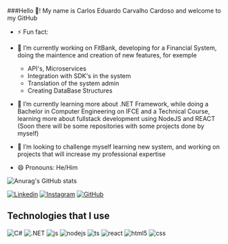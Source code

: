 ###Hello 👋! My name is Carlos Eduardo Carvalho Cardoso and welcome to my GitHub

- ⚡ Fun fact: 
- 🔭 I’m currently working on FitBank, developing for a Financial System, doing the maintence and creation of new features, for exemple
  - API's, Microservices
  - Integration with SDK's in the system
  - Translation of the system admin
  - Creating DataBase Structures

- 🌱 I’m currently learning more about .NET Framework, while doing a Bachelor in Computer Engineering on IFCE and a Technical Course, learning more about fullstack development using NodeJS and REACT (Soon there will be some repositories with some projects done by myself)

- 👯 I’m looking to challenge myself learning new system, and working on projects that will increase my professional expertise

- 😄 Pronouns: He/Him


![Anurag's GitHub stats](https://github-readme-stats.vercel.app/api?username=datdudu&show_icons=true&theme=cobalt)

[![Linkedin](https://img.shields.io/badge/LinkedIn-0077B5?style=for-the-badge&logo=linkedin&logoColor=white)](https://www.linkedin.com/in/c-eduardocarvalho/)
[![Instagram](https://img.shields.io/badge/Instagram-E4405F?style=for-the-badge&logo=instagram&logoColor=white)](https://www.instagram.com/duducsz/)
[![GitHub](https://img.shields.io/badge/GitHub-100000?style=for-the-badge&logo=github&logoColor=white)](https://github.com/datdudu)

## Technologies that I use 

<div style="display: inline_block">
  <img align="center" alt="C#" src="https://img.shields.io/badge/C%23-239120?style=for-the-badge&logo=c-sharp&logoColor=white"/>
  <img align="center" alt=".NET" src="https://img.shields.io/badge/.NET-5C2D91?style=for-the-badge&logo=.net&logoColor=white" />
  <img align="center" alt="js" src="https://img.shields.io/badge/JavaScript-F7DF1E?style=for-the-badge&logo=javascript&logoColor=black" />
  <img align="center" alt="nodejs" src="https://img.shields.io/badge/Node.js-43853D?style=for-the-badge&logo=node.js&logoColor=white" /> 
  <img align="center" alt="ts" src="https://img.shields.io/badge/TypeScript-007ACC?style=for-the-badge&logo=typescript&logoColor=white" />
  <img align="center" alt="react" src="https://img.shields.io/badge/React-20232A?style=for-the-badge&logo=react&logoColor=61DAFB" />
  <img align="center" alt="html5" src="https://img.shields.io/badge/HTML5-E34F26?style=for-the-badge&logo=html5&logoColor=white" />
  <img align="center" alt="css" src="https://img.shields.io/badge/CSS3-1572B6?style=for-the-badge&logo=css3&logoColor=white" />
</div><en/>

<!--
**datdudu/datdudu** is a ✨ _special_ ✨ repository because its `README.md` (this file) appears on your GitHub profile.

Here are some ideas to get you started:

- 🔭 I’m currently working on ...
- 🌱 I’m currently learning ...
- 👯 I’m looking to collaborate on ...
- 🤔 I’m looking for help with ...
- 💬 Ask me about ...
- 📫 How to reach me: ...
- 😄 Pronouns: ...
- ⚡ Fun fact: ...
-->
